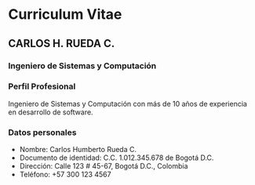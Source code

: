 # Curriculum Vitae

## CARLOS H. RUEDA C.
### Ingeniero de Sistemas y Computación

### Perfil Profesional
Ingeniero de Sistemas y Computación con más de 10 años de experiencia en desarrollo de software.

### Datos personales
- Nombre: Carlos Humberto Rueda C.
- Documento de identidad: C.C. 1.012.345.678 de Bogotá D.C.
- Dirección: Calle 123 # 45-67, Bogotá D.C., Colombia
- Teléfono: +57 300 123 4567